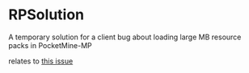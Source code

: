# RPSolution

A temporary solution for a client bug about loading large MB resource packs in PocketMine-MP

relates to [this issue](https://github.com/pmmp/PocketMine-MP/issues/3127)